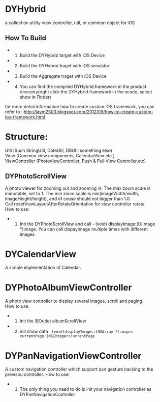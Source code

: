 DYHybrid
========

a collection utility view controller, util, or common object for iOS

How To Build
------------

- 1. Build the DYHybrid target with iOS Device
- 2. Build the DYHybrid traget with iOS simulator
- 3. Build the Aggregate traget with iOS Device
- 4. You can find the compiled DYHybrid.framework in the product direcotry(right click the DYHybrid.framework in the xcode, select show in Finder)

for more detail information how to create custom iOS framework, you can refer to : http://jaym2503.blogspot.com/2012/09/how-to-create-custom-ios-framework.html


Structure:
===========
  Util (Such StringUtil, DateUtil, DBUtil something else) <br/>
  View (Common view components, CalendarView etc.) <br/>
  ViewController (PhotoViewController, Push & Pull View Controller,etc)<br/>

DYPhotoScrollView
----------------
A photo viewer for zooming out and zooming in. The max zoom scale is immutable, set to 1. The min zoom scale is min(imageWidth/width, imageHeight/height), and of couse should not bigger than 1.0.
<br/>
Call resetViewLayoutAfterRotateOrientation for view controller rotate</br>
How to use:
- 1. Init the DYPhotoScrollView and call - (void) displayImage:(UIImage *)image. You can call dispayImage multiple times with different images.

DYCalendarView
================
A simple implementation of Calendar.

DYPhotoAlbumViewController
==========================
A photo view controller to display several images, scroll and paging.<br/>
How to use:
- 1. init the IBOutlet albumScrollView
- 2. init show data `-(void)displayImages:(NSArray *)images currentPage:(NSInteger)currentPage`

DYPanNavigationViewController
=============================
A custom navigation controller which support pan gesture backing to the previsou controller.
How to use:
- 1. The only thing you need to do is init your navigation controller as DYPanNavigationController




